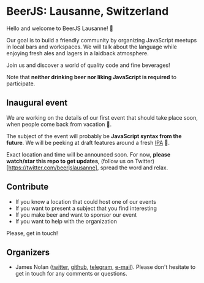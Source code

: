 # BeerJS: Lausanne, Switzerland

Hello and welcome to BeerJS Lausanne! :beers:

Our goal is to build a friendly community by organizing JavaScript meetups in local bars and workspaces. We will talk about the language while enjoying fresh ales and lagers in a laidback atmosphere.

Join us and discover a world of quality code and fine beverages!

Note that **neither drinking beer nor liking JavaScript is required** to participate.

## Inaugural event

We are working on the details of our first event that should take place soon, when people come back from vacation :palm_tree:.

The subject of the event will probably be **JavaScript syntax from the future**. We will be peeking at draft features around a fresh [IPA](https://en.wikipedia.org/wiki/India_pale_ale) :beer:.

Exact location and time will be announced soon. For now, **please watch/star this repo to get updates**, (follow us on Twitter)[https://twitter.com/beerjslausanne], spread the word and relax.

## Contribute

- If you know a location that could host one of our events
- If you want to present a subject that you find interesting
- If you make beer and want to sponsor our event
- If you want to help with the organization

Please, get in touch!

## Organizers

- James Nolan ([twitter](https://twitter.com/CoffeeHeadJim), [github](https://github.com/j-nolan/), [telegram](https://t.me/jimnol), [e-mail](mailto:j.nolan@otherwise.ch)). Please don't hesitate to get in touch for any comments or questions.